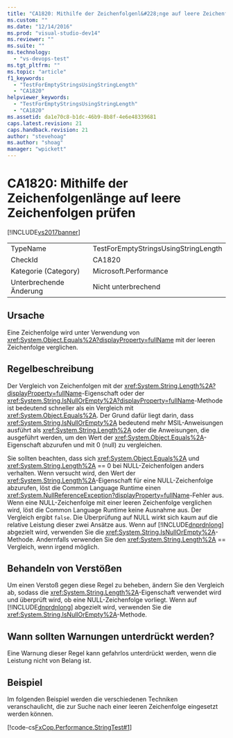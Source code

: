 ```yaml
---
title: "CA1820: Mithilfe der Zeichenfolgenl&#228;nge auf leere Zeichenfolgen pr&#252;fen | Microsoft Docs"
ms.custom: ""
ms.date: "12/14/2016"
ms.prod: "visual-studio-dev14"
ms.reviewer: ""
ms.suite: ""
ms.technology: 
  - "vs-devops-test"
ms.tgt_pltfrm: ""
ms.topic: "article"
f1_keywords: 
  - "TestForEmptyStringsUsingStringLength"
  - "CA1820"
helpviewer_keywords: 
  - "TestForEmptyStringsUsingStringLength"
  - "CA1820"
ms.assetid: da1e70c8-b1dc-46b9-8b8f-4e6e48339681
caps.latest.revision: 21
caps.handback.revision: 21
author: "stevehoag"
ms.author: "shoag"
manager: "wpickett"
---
```

# CA1820: Mithilfe der Zeichenfolgenl&#228;nge auf leere Zeichenfolgen pr&#252;fen
[!INCLUDE[vs2017banner](../code-quality/includes/vs2017banner.md)]

|||  
|-|-|  
|TypeName|TestForEmptyStringsUsingStringLength|  
|CheckId|CA1820|  
|Kategorie \(Category\)|Microsoft.Performance|  
|Unterbrechende Änderung|Nicht unterbrechend|  
  
## Ursache  
 Eine Zeichenfolge wird unter Verwendung von <xref:System.Object.Equals%2A?displayProperty=fullName> mit der leeren Zeichenfolge verglichen.  
  
## Regelbeschreibung  
 Der Vergleich von Zeichenfolgen mit der <xref:System.String.Length%2A?displayProperty=fullName>\-Eigenschaft oder der <xref:System.String.IsNullOrEmpty%2A?displayProperty=fullName>\-Methode ist bedeutend schneller als ein Vergleich mit <xref:System.Object.Equals%2A>.  Der Grund dafür liegt darin, dass <xref:System.String.IsNullOrEmpty%2A> bedeutend mehr MSIL\-Anweisungen ausführt als <xref:System.String.Length%2A> oder die Anweisungen, die ausgeführt werden, um den Wert der <xref:System.Object.Equals%2A>\-Eigenschaft abzurufen und mit 0 \(null\) zu vergleichen.  
  
 Sie sollten beachten, dass sich <xref:System.Object.Equals%2A> und <xref:System.String.Length%2A> \=\= 0 bei NULL\-Zeichenfolgen anders verhalten.  Wenn versucht wird, den Wert der <xref:System.String.Length%2A>\-Eigenschaft für eine NULL\-Zeichenfolge abzurufen, löst die Common Language Runtime einen <xref:System.NullReferenceException?displayProperty=fullName>\-Fehler aus.  Wenn eine NULL\-Zeichenfolge mit einer leeren Zeichenfolge verglichen wird, löst die Common Language Runtime keine Ausnahme aus. Der Vergleich ergibt `false`.  Die Überprüfung auf NULL wirkt sich kaum auf die relative Leistung dieser zwei Ansätze aus.  Wenn auf [!INCLUDE[dnprdnlong](../code-quality/includes/dnprdnlong_md.md)] abgezielt wird, verwenden Sie die <xref:System.String.IsNullOrEmpty%2A>\-Methode.  Andernfalls verwenden Sie den <xref:System.String.Length%2A> \=\= Vergleich, wenn irgend möglich.  
  
## Behandeln von Verstößen  
 Um einen Verstoß gegen diese Regel zu beheben, ändern Sie den Vergleich ab, sodass die <xref:System.String.Length%2A>\-Eigenschaft verwendet wird und überprüft wird, ob eine NULL\-Zeichenfolge vorliegt.  Wenn auf [!INCLUDE[dnprdnlong](../code-quality/includes/dnprdnlong_md.md)] abgezielt wird, verwenden Sie die <xref:System.String.IsNullOrEmpty%2A>\-Methode.  
  
## Wann sollten Warnungen unterdrückt werden?  
 Eine Warnung dieser Regel kann gefahrlos unterdrückt werden, wenn die Leistung nicht von Belang ist.  
  
## Beispiel  
 Im folgenden Beispiel werden die verschiedenen Techniken veranschaulicht, die zur Suche nach einer leeren Zeichenfolge eingesetzt werden können.  
  
 [!code-cs[FxCop.Performance.StringTest#1](../code-quality/codesnippet/CSharp/ca1820-test-for-empty-strings-using-string-length_1.cs)]